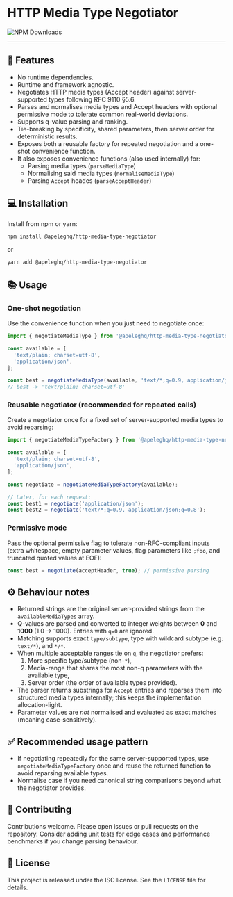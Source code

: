 # HTTP Media Type Negotiator

 ![NPM Downloads](https://img.shields.io/npm/dw/@apeleghq/http-media-type-negotiator?style=flat-square)


---
## 🚀 Features

- No runtime dependencies.
- Runtime and framework agnostic.
- Negotiates HTTP media types (Accept header) against server-supported types
  following RFC 9110 §5.6.
- Parses and normalises media types and Accept headers with optional permissive
  mode to tolerate common real-world deviations.
- Supports q-value parsing and ranking.
- Tie-breaking by specificity, shared parameters, then server order for
  deterministic results.
- Exposes both a reusable factory for repeated negotiation and a one-shot
  convenience function.
- It also exposes convenience functions (also used internally) for:
  * Parsing media types (`parseMediaType`)
  * Normalising said media types (`normaliseMediaType`)
  * Parsing `Accept` heades (`parseAcceptHeader`)

## 💻 Installation

Install from npm or yarn:

```sh
npm install @apeleghq/http-media-type-negotiator
```

or

```sh
yarn add @apeleghq/http-media-type-negotiator
```

## 📚 Usage

### One-shot negotiation

Use the convenience function when you just need to negotiate once:

```javascript
import { negotiateMediaType } from '@apeleghq/http-media-type-negotiator';

const available = [
  'text/plain; charset=utf-8',
  'application/json',
];

const best = negotiateMediaType(available, 'text/*;q=0.9, application/json;q=0.8');
// best -> 'text/plain; charset=utf-8'
```

### Reusable negotiator (recommended for repeated calls)

Create a negotiator once for a fixed set of server-supported media types to
avoid reparsing:

```javascript
import { negotiateMediaTypeFactory } from '@apeleghq/http-media-type-negotiator';

const available = [
  'text/plain; charset=utf-8',
  'application/json',
];

const negotiate = negotiateMediaTypeFactory(available);

// Later, for each request:
const best1 = negotiate('application/json');
const best2 = negotiate('text/*;q=0.9, application/json;q=0.8');
```

### Permissive mode

Pass the optional permissive flag to tolerate non-RFC-compliant inputs
(extra whitespace, empty parameter values, flag parameters like `;foo`, and
truncated quoted values at EOF):

```javascript
const best = negotiate(acceptHeader, true); // permissive parsing
```

## ⚙️ Behaviour notes

- Returned strings are the original server-provided strings from the
  `availableMediaTypes` array.
- Q-values are parsed and converted to integer weights between **0** and
  **1000** (1.0 → 1000). Entries with `q=0` are ignored.
- Matching supports exact `type/subtype`, type with wildcard subtype
  (e.g. `text/*`), and `*/*`.
- When multiple acceptable ranges tie on `q`, the negotiator prefers:
  1. More specific type/subtype (non-`*`),
  2. Media-range that shares the most non-q parameters with the available type,
  3. Server order (the order of available types provided).
- The parser returns substrings for `Accept` entries and reparses them into
  structured media types internally; this keeps the implementation
  allocation-light.
- Parameter values are _not_ normalised and evaluated as exact matches
  (meaning case-sensitively).

## ✅ Recommended usage pattern

- If negotiating repeatedly for the same server-supported types, use
  `negotiateMediaTypeFactory` once and reuse the returned function to avoid
  reparsing available types.
- Normalise case if you need canonical string comparisons beyond what the
  negotiator provides.

## 🤝 Contributing

Contributions welcome. Please open issues or pull requests on the repository.
Consider adding unit tests for edge cases and performance benchmarks if you
change parsing behaviour.

## 📜 License

This project is released under the ISC license. See the `LICENSE` file
for details.

